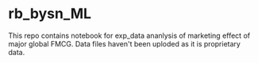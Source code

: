 # rb_bysn_ML

This repo contains notebook for exp_data ananlysis of marketing effect of major global FMCG. Data files haven't been uploded as it is proprietary data.

